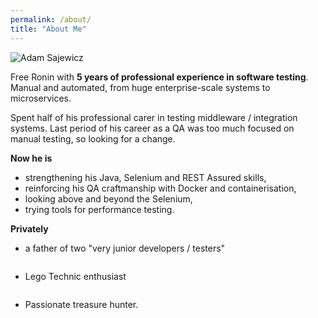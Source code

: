 ```yaml
---
permalink: /about/
title: "About Me"
---
```


<img src="{{ site.url }}{{ site.baseurl }}/assets/images/Zdjęcie.png" alt="Adam Sajewicz">


Free Ronin with **5 years of professional experience in software testing**. Manual and automated, from huge enterprise-scale systems to microservices. 

Spent half of his professional carer in testing middleware / integration systems.
Last period of his career as a QA was too much focused on manual testing, so looking for a change.

**Now he is**
* strengthening his Java, Selenium and REST Assured skills, 
* reinforcing his QA craftmanship with Docker and containerisation, 
* looking above and beyond the Selenium,
* trying tools for performance testing.

**Privately** 

* a father of two "very junior developers / testers"

<img src="{{ site.url }}{{ site.baseurl }}/assets/images/oni.png" alt="">

* Lego Technic enthusiast 

<img src="{{ site.url }}{{ site.baseurl }}/assets/images/Mark_4.png" alt="">

* Passionate treasure hunter.

<img src="{{ site.url }}{{ site.baseurl }}/assets/images/lego _metal_detectorist.jpeg" alt="">
